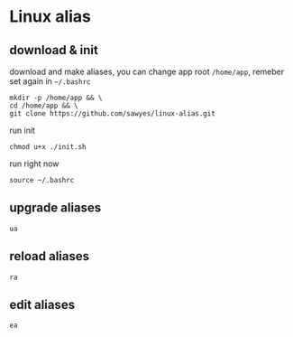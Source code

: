 # Linux alias

## download & init

download and make aliases, you can change app root `/home/app`, remeber set again in `~/.bashrc`

```
mkdir -p /home/app && \
cd /home/app && \
git clone https://github.com/sawyes/linux-alias.git
```

run init

```
chmod u+x ./init.sh
```

run right now

```
source ~/.bashrc
```

## upgrade aliases

```
ua
```

## reload aliases

```
ra
```

## edit aliases

```
ea
```
